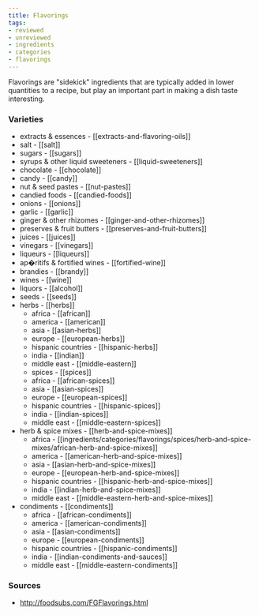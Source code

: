 ```yaml
---
title: Flavorings
tags:
- reviewed
- unreviewed
- ingredients
- categories
- flavorings
---
```


Flavorings are "sidekick" ingredients that are typically added in lower quantities to a recipe, but play an important part in making a dish taste interesting. 

### Varieties
* extracts & essences - [[extracts-and-flavoring-oils]]
* salt - [[salt]]
* sugars - [[sugars]]
* syrups & other liquid sweeteners - [[liquid-sweeteners]]
* chocolate - [[chocolate]]
* candy - [[candy]]
* nut & seed pastes - [[nut-pastes]]
* candied foods - [[candied-foods]]
* onions - [[onions]]
* garlic - [[garlic]]
* ginger & other rhizomes - [[ginger-and-other-rhizomes]]
* preserves & fruit butters - [[preserves-and-fruit-butters]]
* juices - [[juices]]
* vinegars - [[vinegars]]
* liqueurs - [[liqueurs]]
* ap�ritifs & fortified wines - [[fortified-wine]]
* brandies - [[brandy]]
* wines - [[wine]]
* liquors - [[alcohol]]
* seeds - [[seeds]]
* herbs - [[herbs]]
	* africa - [[african]]
	* america - [[american]]
	* asia - [[asian-herbs]]
	* europe - [[european-herbs]]
	* hispanic countries - [[hispanic-herbs]]
	* india - [[indian]]
	* middle east - [[middle-eastern]]
	* spices - [[spices]]
	* africa - [[african-spices]]
	* asia - [[asian-spices]]
	* europe - [[european-spices]]
	* hispanic countries - [[hispanic-spices]]
	* india - [[indian-spices]]
	* middle east - [[middle-eastern-spices]]
* herb & spice mixes - [[herb-and-spice-mixes]]
	* africa - [[ingredients/categories/flavorings/spices/herb-and-spice-mixes/african-herb-and-spice-mixes]]
	* america - [[american-herb-and-spice-mixes]]
	* asia - [[asian-herb-and-spice-mixes]]
	* europe - [[european-herb-and-spice-mixes]]
	* hispanic countries - [[hispanic-herb-and-spice-mixes]]
	* india - [[indian-herb-and-spice-mixes]]
	* middle east - [[middle-eastern-herb-and-spice-mixes]]
* condiments - [[condiments]]
	* africa - [[african-condiments]]
	* america - [[american-condiments]]
	* asia - [[asian-condiments]]
	* europe - [[european-condiments]]
	* hispanic countries - [[hispanic-condiments]]
	* india - [[indian-condiments-and-sauces]]
	* middle east - [[middle-eastern-condiments]]

### Sources
* http://foodsubs.com/FGFlavorings.html
